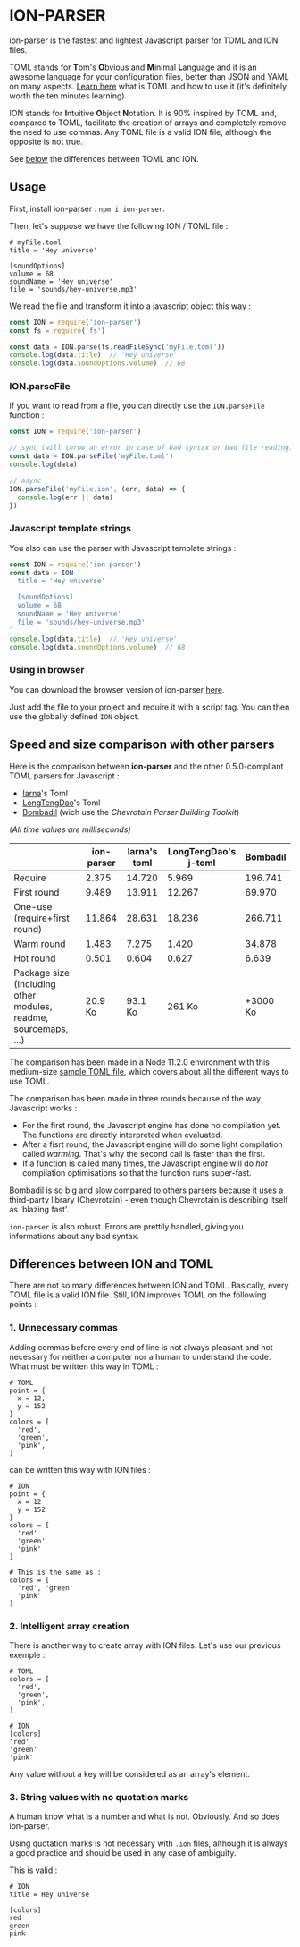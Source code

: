 # ION-PARSER

ion-parser is the fastest and lightest Javascript parser for TOML and ION files.

TOML stands for **T**om's **O**bvious and **M**inimal **L**anguage and it is an awesome language for your configuration files, better than JSON and YAML on many aspects. [Learn here](https://github.com/toml-lang/toml) what is TOML and how to use it (it's definitely worth the ten minutes learning).

ION stands for **I**ntuitive **O**bject **N**otation. It is 90% inspired by TOML and, compared to TOML, facilitate the creation of arrays and completely remove the need to use commas. Any TOML file is a valid ION file, although the opposite is not true.

See [below](#ion) the differences between TOML and ION.


## Usage
First, install ion-parser : `npm i ion-parser`.

Then, let's suppose we have the following ION / TOML file :

```
# myFile.toml
title = 'Hey universe'

[soundOptions]
volume = 68
soundName = 'Hey universe'
file = 'sounds/hey-universe.mp3'
```

We read the file and transform it into a javascript object this way :

```javascript
const ION = require('ion-parser')
const fs = require('fs')

const data = ION.parse(fs.readFileSync('myFile.toml'))
console.log(data.title)  // 'Hey universe'
console.log(data.soundOptions.volume)  // 68
```

### ION.parseFile
If you want to read from a file, you can directly use the `ION.parseFile` function :

```javascript
const ION = require('ion-parser')

// sync (will throw an error in case of bad syntax or bad file reading)
const data = ION.parseFile('myFile.toml')
console.log(data)

// async
ION.parseFile('myFile.ion', (err, data) => {
  console.log(err || data)
})
```


### Javascript template strings
You also can use the parser with Javascript template strings :

```javascript
const ION = require('ion-parser')
const data = ION `
  title = 'Hey universe'

  [soundOptions]
  volume = 68
  soundName = 'Hey universe'
  file = 'sounds/hey-universe.mp3'
`
console.log(data.title)  // 'Hey universe'
console.log(data.soundOptions.volume)  // 68
```


### Using in browser
You can download the browser version of ion-parser [here](https://github.com/Lepzulnag/ion-parser/blob/master/%40lepzulnag-browser/ion-parser.js). 

Just add the file to your project and require it with a script tag. You can then use the globally defined `ION` object.


## Speed and size comparison with other parsers
Here is the comparison between **ion-parser** and the other 0.5.0-compliant TOML parsers for Javascript :

- [Iarna](https://www.npmjs.com/package/@iarna/toml)'s Toml
- [LongTengDao](https://www.npmjs.com/package/@ltd/j-toml)'s Toml
- [Bombadil](https://www.npmjs.com/package/@sgarciac/bombadil) (wich use the *Chevrotain Parser Building Toolkit*)

*(All time values are milliseconds)*

|                                                                 | ion-parser | Iarna's toml | LongTengDao's j-toml | Bombadil |
|-----------------------------------------------------------------|------------|--------------|----------------------|----------|
| Require                                                         | 2.375      | 14.720       | 5.969                | 196.741  |
| First round                                                     | 9.489      | 13.911       | 12.267               | 69.970   |
| One-use (require+first round)                                   | 11.864     | 28.631       | 18.236               | 266.711  |
| Warm round                                                      | 1.483      | 7.275        | 1.420                | 34.878   |
| Hot round                                                       | 0.501      | 0.604        | 0.627                | 6.639    |
| Package size (Including other modules, readme, sourcemaps, ...) | 20.9 Ko    | 93.1 Ko      | 261 Ko               | +3000 Ko |


The comparison has been made in a Node 11.2.0 environment with this medium-size [sample TOML file](https://gist.github.com/robmuh/7966da29024c075349a963840e2298b2), which covers about all the different ways to use TOML.

The comparison has been made in three rounds because of the way Javascript works :

* For the first round, the Javascript engine has done no compilation yet. The functions are directly interpreted when evaluated.
* After a fisrt round, the Javascript engine will do some light compilation called *warming*. That's why the second call is faster than the first.
* If a function is called many times, the Javascript engine will do *hot* compilation optimisations so that the function runs super-fast.

Bombadil is so big and slow compared to others parsers because it uses a third-party library (Chevrotain) - even though Chevrotain is describing itself as 'blazing fast'.

`ion-parser` is also robust. Errors are prettily handled, giving you informations about any bad syntax.



## <a name="ion"></a>Differences between ION and TOML
There are not so many differences between ION and TOML. Basically, every TOML file is a valid ION file. Still, ION improves TOML on the following points :

### 1. Unnecessary commas
Adding commas before every end of line is not always pleasant and not necessary for neither a computer nor a human to understand the code. What must be written this way in TOML :

```
# TOML
point = {
  x = 12,
  y = 152
}
colors = [
  'red',
  'green',
  'pink',
]
```
can be written this way with ION files :
```
# ION
point = {
  x = 12
  y = 152
}
colors = [
  'red'
  'green'
  'pink'
]

# This is the same as :
colors = [
  'red', 'green'
  'pink'
]
```

### 2. Intelligent array creation
There is another way to create array with ION files. Let's use our previous exemple :

```
# TOML
colors = [
  'red',
  'green',
  'pink',
]
```

```
# ION
[colors]
'red'
'green'
'pink'
```

Any value without a key will be considered as an array's element.


### 3. String values with no quotation marks
A human know what is a number and what is not. Obviously. And so does ion-parser.

Using quotation marks is not necessary with `.ion` files, although it is always a good practice and should be used in any case of ambiguity.

This is valid :

```
# ION
title = Hey universe 

[colors]
red
green
pink
```
